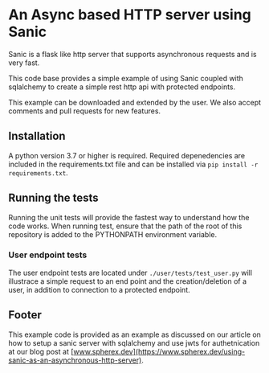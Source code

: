 # An Async based HTTP server using Sanic

Sanic is a flask like http server that supports asynchronous requests and is very fast.

This code base provides a simple example of using Sanic coupled with sqlalchemy to create a simple rest http api with protected endpoints.

This example can be downloaded and extended by the user. We also accept comments and pull requests for new features.

## Installation

A python version 3.7 or higher is required. Required depenedencies are included in the requirements.txt file and can be installed via `pip install -r requirements.txt`.

## Running the tests

Running the unit tests will provide the fastest way to understand how the code works. When running test, ensure that the path of the root of this repository is added to the PYTHONPATH environment variable.

### User endpoint tests

The user endpoint tests are located under `./user/tests/test_user.py` will illustrace a simple request to an end point and the creation/deletion of a user, in addition to connection to a protected endpoint.

## Footer

This example code is provided as an example as discussed on our article on how to setup a sanic server with sqlalchemy and use jwts for authetnication at our blog post at [www.spherex.dev](https://www.spherex.dev/using-sanic-as-an-asynchronous-http-server).
